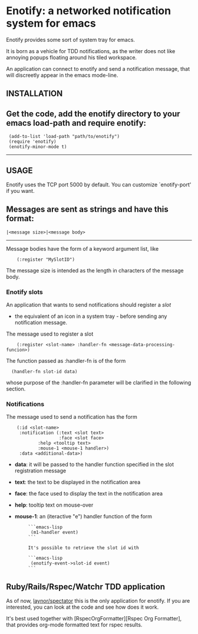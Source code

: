 # Enotify: a networked notification system for emacs

Enotify provides some sort of system tray for emacs.

It is born as a vehicle for TDD notifications, as the writer does not like annoying popups floating around his tiled workspace.

An application can connect to enotify and send a notification message, that will discreetly appear in the emacs mode-line.

## INSTALLATION 
Get the code, add the enotify directory to your emacs load-path and require enotify:
------------------------------
     (add-to-list 'load-path "path/to/enotify")
     (require 'enotify)
     (enotify-minor-mode t)
-------------------------------

## USAGE
Enotify uses the TCP port 5000 by default. You can customize `enotify-port' if you want.

Messages are sent as strings and have this format:
----------------
    |<message size>|<message body>
----------------

Message bodies have the form of a keyword argument list, like 
```common lisp
	(:register "MySlotID")
```
The message size is intended as the length in characters of the message body.

### Enotify slots

An application that wants to send notifications should register a *slot*
- the equivalent of an icon in a system tray - before sending any notification message.

The message used to register a slot
```emacs_lisp
	(:register <slot-name> :handler-fn <message-data-processing-funcion>)
```

The function passed as :handler-fn is of the form
```elisp
  (handler-fn slot-id data)
```
whose purpose of the :handler-fn parameter will be clarified in the following section.

### Notifications

The message used to send a notification has the form 
```emacs-lisp
	(:id <slot-name>
	 :notification (:text <slot text>
	                :face <slot face>
			:help <tooltip text>
			:mouse-1 <mouse-1 handler>)
	 :data <additional-data>)
```

- **data**: it will be passed to the handler function specified in the slot registration message
- **text**: the text to be displayed in the notification area
- **face**: the face used to display the text in the notification area
- **help**: tooltip text on mouse-over
- **mouse-1**: an (iteractive "e") handler function of the form 

  	       ```emacs-lisp
			(m1-handler event)            
	       ```

	       It's possible to retrieve the slot id with

	       ```emacs-lisp
			(enotify-event->slot-id event)
	       ```

## Ruby/Rails/Rspec/Watchr TDD application
As of now, [laynor/spectator][laynor/spectator] this is the only application for enotify.
If you are interested, you can look at the code and see how does it work.

It's best used together with [RspecOrgFormatter][Rspec Org Formatter], that provides
org-mode formatted text for rspec results.

[laynor/spectator]: https://github.com/laynor/spectator
[RspecOrgFormatter]: https://github.com/laynor/rspec_org_formatter

